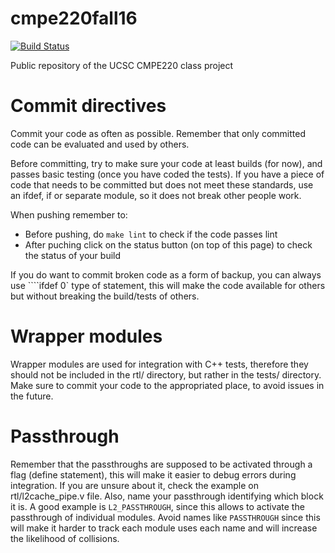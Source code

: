 # cmpe220fall16

[![Build Status](https://travis-ci.org/masc-ucsc/cmpe220fall16.svg?branch=master)](https://travis-ci.org/masc-ucsc/cmpe220fall16)

Public repository of the UCSC CMPE220 class project


# Commit directives

Commit your code as often as possible. Remember that only committed code can be
evaluated and used by others.

Before committing, try to make sure your code at least builds (for now), and
passes basic testing (once you have coded the tests). If you have a piece of
code that needs to be committed but does not meet these standards, use an ifdef,
if or separate module, so it does not break other people work.

When pushing remember to:
* Before pushing, do ```make lint``` to check if the code passes lint
* After puching click on the status button (on top of this page) to check the
  status of your build

If you do want to commit broken code as a form of backup, you can always use
````ifdef 0` type of statement, this will make the code available for others but
without breaking the build/tests of others.

# Wrapper modules

Wrapper modules are used for integration with C++ tests, therefore they should
not be included in the rtl/ directory, but rather in the tests/ directory. 
Make sure to commit your code to the appropriated place, to avoid issues in the
future.

# Passthrough

Remember that the passthroughs are supposed to be activated through a flag
(define statement), this will make it easier to debug errors during integration.
If you are unsure about it, check the example on rtl/l2cache_pipe.v file.
Also, name your passthrough identifying which block it is. A good example is
```L2_PASSTHROUGH```, since this allows to activate the passthrough of
individual modules. Avoid names like ```PASSTHROUGH``` since this will make it
harder to track each module uses each name and will increase the likelihood of
collisions. 

